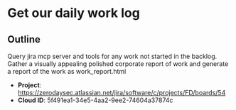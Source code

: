 # Get our daily work log

## Outline

Query jira mcp server and tools for any work not started in the backlog. Gather a visually appealing polished corporate report of work and generate a report of the work as work_report.html

- **Project**: <https://zerodaysec.atlassian.net/jira/software/c/projects/FD/boards/54>
- **Cloud ID**: 5f491ea1-34e5-4aa2-9ee2-74604a37874c

